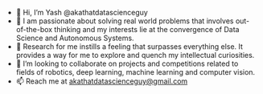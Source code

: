 - 👋 Hi, I’m Yash @akathatdatascienceguy
- 👀 I am passionate about solving real world problems that involves out-of-the-box thinking and my interests lie at the convergence of Data Science and Autonomous Systems. 
- 🌱 Research for me instills a feeling that surpasses everything else. It provides a way for me to explore and quench my intellectual curiosities. 
- 💞️ I’m looking to collaborate on projects and competitions related to fields of robotics, deep learning, machine learning and computer vision.
- 📫 Reach me at akathatdatascienceguy@gmail.com

<!---
YashVG99/YashVG99 is a ✨ special ✨ repository because its `README.md` (this file) appears on your GitHub profile.
You can click the Preview link to take a look at your changes.
--->
